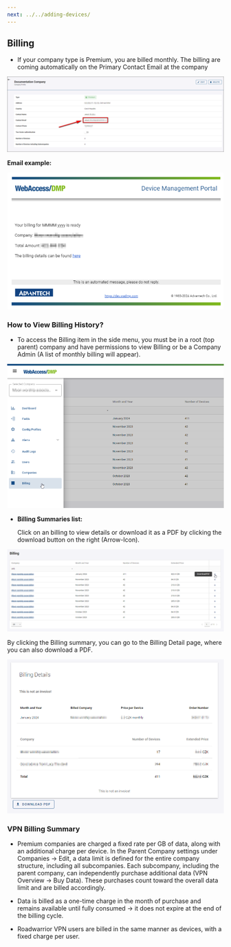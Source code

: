 ```yaml
---
next: ../../adding-devices/
---
```


## Billing

- If your company type is Premium, you are billed monthly. The billing are coming automatically on the Primary Contact Email at the company

![Company contact](../../images/companies/primary-contact.png "Company contact")

**Email example:**

![Email example](../../images/companies/EmailExample.png "Email example")

### How to View Billing History?

- To access the Billing item in the side menu, you must be in a root (top parent) company and have permissions to view Billing or be a Company Admin (A list of monthly billing will appear).

![View Billing History](../../images/companies/ViewBillingHistory.png "View Billing History")

- **Billing Summaries list:**

  Click on an billing to view details or download it as a PDF by clicking the download button on the right (Arrow-Icon).

![Billing Summaries List](../../images/companies/BillingSummariesList.png "Billing Summaries List")

By clicking the Billing summary, you can go to the Billing Detail page, where you can also download a PDF.

![Billing Summaries List](../../images/companies/DownloadPDF.png "Billing Summaries List")

### VPN Billing Summary ###

- Premium companies are charged a fixed rate per GB of data, along with an additional charge per device. In the Parent Company settings under Companies → Edit, a data limit is defined for the entire company structure, including all subcompanies. Each subcompany, including the parent company, can independently purchase additional data (VPN Overview → Buy Data). These purchases count toward the overall data limit and are billed accordingly.

- Data is billed as a one-time charge in the month of purchase and remains available until fully consumed → it does not expire at the end of the billing cycle.

- Roadwarrior VPN users are billed in the same manner as devices, with a fixed charge per user.


